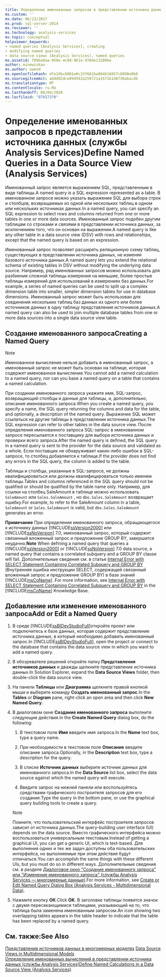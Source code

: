 ```yaml
---
title: Определение именованных запросов в представлении источника данных (Analysis Services) | Документация Майкрософт
ms.custom: ''
ms.date: 06/13/2017
ms.prod: sql-server-2014
ms.reviewer: ''
ms.technology: analysis-services
ms.topic: conceptual
helpviewer_keywords:
- named queries [Analysis Services], creating
- modifying named queries
- data source views [Analysis Services], named queries
ms.assetid: f09ba8aa-950e-4c0d-961e-970de13200be
author: minewiskan
ms.author: owend
ms.openlocfilehash: dfe2dbc6081e0c33f681ba894b16057c8890e0b0
ms.sourcegitcommit: ad4d92dce894592a259721a1571b1d8736abacdb
ms.translationtype: MT
ms.contentlocale: ru-RU
ms.lasthandoff: 08/04/2020
ms.locfileid: "87657370"
---
```

# <a name="define-named-queries-in-a-data-source-view-analysis-services"></a><span data-ttu-id="02c2e-102">Определение именованных запросов в представлении источника данных (службы Analysis Services)</span><span class="sxs-lookup"><span data-stu-id="02c2e-102">Define Named Queries in a Data Source View (Analysis Services)</span></span>
  <span data-ttu-id="02c2e-103">Именованный запрос является выражением SQL, представленным в виде таблицы.</span><span class="sxs-lookup"><span data-stu-id="02c2e-103">A named query is a SQL expression represented as a table.</span></span> <span data-ttu-id="02c2e-104">В именованном запросе можно указать выражение SQL для выбора строк и столбцов, возвращаемых из одной или нескольких таблиц в одном или нескольких источниках данных.</span><span class="sxs-lookup"><span data-stu-id="02c2e-104">In a named query, you can specify an SQL expression to select rows and columns returned from one or more tables in one or more data sources.</span></span> <span data-ttu-id="02c2e-105">Именованный запрос подобен другим таблицам со строками и связями в представлении источника данных, за исключением того, что он основан на выражении.</span><span class="sxs-lookup"><span data-stu-id="02c2e-105">A named query is like any other table in a data source view (DSV) with rows and relationships, except that the named query is based on an expression.</span></span>  
  
 <span data-ttu-id="02c2e-106">Именованный запрос позволяет расширять реляционную схему таблиц, существующих в представлении источника данных, не изменяя базового источника данных.</span><span class="sxs-lookup"><span data-stu-id="02c2e-106">A named query lets you extend the relational schema of existing tables in DSV without modifying the underlying data source.</span></span> <span data-ttu-id="02c2e-107">Например, ряд именованных запросов можно использовать для разбиения сложной таблицы измерения на меньшие, более простые таблицы измерений для использований в измерениях баз данных.</span><span class="sxs-lookup"><span data-stu-id="02c2e-107">For example, a series of named queries can be used to split up a complex dimension table into smaller, simpler dimension tables for use in database dimensions.</span></span> <span data-ttu-id="02c2e-108">Именованный запрос может быть использован для соединения нескольких таблиц баз данных из одного или более источников данных в одну таблицу представления источников данных.</span><span class="sxs-lookup"><span data-stu-id="02c2e-108">A named query can also be used to join multiple database tables from one or more data sources into a single data source view table.</span></span>  
  
## <a name="creating-a-named-query"></a><span data-ttu-id="02c2e-109">Создание именованного запроса</span><span class="sxs-lookup"><span data-stu-id="02c2e-109">Creating a Named Query</span></span>  
  
> [!NOTE]  
>  <span data-ttu-id="02c2e-110">Именованное вычисление нельзя добавить в именованный запрос, а именованный запрос не может быть основан на таблице, которая содержит именованное вычисление.</span><span class="sxs-lookup"><span data-stu-id="02c2e-110">You cannot add a named calculation to a named query, nor can you base a named query on a table that contains a named calculation.</span></span>  
  
 <span data-ttu-id="02c2e-111">При создании именованного запроса укажите имя, SQL-запрос, возвращающий столбцы и данные для таблицы, и, дополнительно, описание именованного запроса.</span><span class="sxs-lookup"><span data-stu-id="02c2e-111">When you create a named query, you specify a name, the SQL query returning the columns and data for the table, and optionally, a description of the named query.</span></span> <span data-ttu-id="02c2e-112">Выражение SQL может ссылаться на другие таблицы в представлении источника данных.</span><span class="sxs-lookup"><span data-stu-id="02c2e-112">The SQL expression can refer to other tables in the data source view.</span></span> <span data-ttu-id="02c2e-113">После определения именованного запроса SQL-запрос в именованном запросе пересылается к поставщику для выбора источника данных и проверки всего запроса.</span><span class="sxs-lookup"><span data-stu-id="02c2e-113">After the named query is defined, the SQL query in a named query is sent to the provider for the data source and validated as a whole.</span></span> <span data-ttu-id="02c2e-114">Если поставщик не обнаруживает каких-либо ошибок в SQL-запросе, то столбец добавляется к таблице.</span><span class="sxs-lookup"><span data-stu-id="02c2e-114">If the provider does not find any errors in the SQL query, the column is added to the table.</span></span>  
  
 <span data-ttu-id="02c2e-115">Таблицы и столбцы, указанные в SQL-запросе, не должны квалифицироваться или должны квалифицироваться только именем таблицы.</span><span class="sxs-lookup"><span data-stu-id="02c2e-115">Tables and columns referenced in the SQL query should not be qualified or should be qualified by the table name only.</span></span> <span data-ttu-id="02c2e-116">Например, для ссылки на столбец SaleAmount в таблице можно использовать `SaleAmount` или `Sales.SaleAmount` , но `dbo.Sales.SaleAmount` возвращает ошибку.</span><span class="sxs-lookup"><span data-stu-id="02c2e-116">For example, to refer to the SaleAmount column in a table, `SaleAmount` or `Sales.SaleAmount` is valid, but `dbo.Sales.SaleAmount` generates an error.</span></span>  
  
 <span data-ttu-id="02c2e-117">**Примечание** При определении именованного запроса, обращающегося к источнику данных [!INCLUDE[ssVersion2000](../../includes/ssversion2000-md.md)] или [!INCLUDE[ssNoVersion](../../includes/ssnoversion-md.md)] 7.0, именованный запрос, который содержит связанный вложенный запрос и предложение GROUP BY, завершится неудачно.</span><span class="sxs-lookup"><span data-stu-id="02c2e-117">**Note** When defining a named query that queries a [!INCLUDE[ssVersion2000](../../includes/ssversion2000-md.md)] or [!INCLUDE[ssNoVersion](../../includes/ssnoversion-md.md)] 7.0 data source, a named query that contains a correlated subquery and a GROUP BY clause will fail.</span></span> <span data-ttu-id="02c2e-118">Дополнительные сведения см. в статье [Internal Error with SELECT Statement Containing Correlated Subquery and GROUP BY](https://support.microsoft.com/kb/274729) (Внутренняя ошибка инструкции SELECT, содержащей связанный вложенный запрос и предложение GROUP BY) в базе знаний [!INCLUDE[msCoName](../../includes/msconame-md.md)] .</span><span class="sxs-lookup"><span data-stu-id="02c2e-118">For more information, see [Internal Error with SELECT Statement Containing Correlated Subquery and GROUP BY](https://support.microsoft.com/kb/274729) in the [!INCLUDE[msCoName](../../includes/msconame-md.md)] Knowledge Base.</span></span>  
  
## <a name="add-or-edit-a-named-query"></a><span data-ttu-id="02c2e-119">Добавление или изменение именованного запроса</span><span class="sxs-lookup"><span data-stu-id="02c2e-119">Add or Edit a Named Query</span></span>  
  
1.  <span data-ttu-id="02c2e-120">В среде [!INCLUDE[ssBIDevStudioFull](../../includes/ssbidevstudiofull-md.md)]откройте проект или подключитесь к базе данных, которая содержит представление источника данных, в который необходимо добавить именованный запрос.</span><span class="sxs-lookup"><span data-stu-id="02c2e-120">In [!INCLUDE[ssBIDevStudioFull](../../includes/ssbidevstudiofull-md.md)], open the project or connect to the database that contains the data source view in which you want to add a named query.</span></span>  
  
2.  <span data-ttu-id="02c2e-121">В обозревателе решений откройте папку **Представления источников данных** и дважды щелкните представление источника данных.</span><span class="sxs-lookup"><span data-stu-id="02c2e-121">In Solution Explorer, expand the **Data Source Views** folder, then double-click the data source view.</span></span>  
  
3.  <span data-ttu-id="02c2e-122">На панели **Таблицы** или **Диаграмма** щелкните правой кнопкой мыши и выберите команду **Создать именованный запрос**.</span><span class="sxs-lookup"><span data-stu-id="02c2e-122">In the **Tables** or **Diagram** pane, right-click an open area and then click **New Named Query**.</span></span>  
  
4.  <span data-ttu-id="02c2e-123">В диалоговом окне **Создание именованного запроса** выполните следующие действия.</span><span class="sxs-lookup"><span data-stu-id="02c2e-123">In the **Create Named Query** dialog box, do the following:</span></span>  
  
    1.  <span data-ttu-id="02c2e-124">В текстовом поле **Имя** введите имя запроса.</span><span class="sxs-lookup"><span data-stu-id="02c2e-124">In the **Name** text box, type a query name.</span></span>  
  
    2.  <span data-ttu-id="02c2e-125">При необходимости в текстовом поле **Описание** введите описание запроса.</span><span class="sxs-lookup"><span data-stu-id="02c2e-125">Optionally, in the **Description** text box, type a description for the query.</span></span>  
  
    3.  <span data-ttu-id="02c2e-126">В списке **Источник данных** выберите источник данных для именованного запроса.</span><span class="sxs-lookup"><span data-stu-id="02c2e-126">In the **Data Source** list box, select the data source against which the named query will execute.</span></span>  
  
    4.  <span data-ttu-id="02c2e-127">Введите запрос на нижней панели или воспользуйтесь средствами графического построителя запросов для его создания.</span><span class="sxs-lookup"><span data-stu-id="02c2e-127">Type the query in the bottom pane, or use the graphical query building tools to create a query.</span></span>  
  
    > [!NOTE]  
    >  <span data-ttu-id="02c2e-128">Помните, что пользовательский интерфейс построителя запросов зависит от источника данных.</span><span class="sxs-lookup"><span data-stu-id="02c2e-128">The query-building user interface (UI) depends on the data source.</span></span> <span data-ttu-id="02c2e-129">Вместо графического интерфейса можно воспользоваться универсальным текстовым.</span><span class="sxs-lookup"><span data-stu-id="02c2e-129">Instead of getting a graphical UI, you can get a generic UI, which is text-based.</span></span> <span data-ttu-id="02c2e-130">Для выполнения одних и тех же задач доступны оба пользовательских интерфейса, но выполняемые при этом действия будут отличаться.</span><span class="sxs-lookup"><span data-stu-id="02c2e-130">You can accomplish the same things with these different UIs, but you must do so in different ways.</span></span> <span data-ttu-id="02c2e-131">Дополнительные сведения см. в разделе [Диалоговое окно "Создание именованного запроса" или "Изменение именованного запроса" (службы Analysis Services — многомерные данные)](../create-or-edit-named-query-dialog-box-analysis-services-multidimensional-data.md).</span><span class="sxs-lookup"><span data-stu-id="02c2e-131">For more information, see [Create or Edit Named Query Dialog Box &#40;Analysis Services - Multidimensional Data&#41;](../create-or-edit-named-query-dialog-box-analysis-services-multidimensional-data.md).</span></span>  
  
5.  <span data-ttu-id="02c2e-132">Нажмите кнопку **ОК**.</span><span class="sxs-lookup"><span data-stu-id="02c2e-132">Click **OK**.</span></span> <span data-ttu-id="02c2e-133">В заголовке таблицы появится значок с двумя пересекающимися таблицами, указывающий на то, что таблица была заменена именованным запросом.</span><span class="sxs-lookup"><span data-stu-id="02c2e-133">An icon showing two overlapping tables appears in the table header to indicate that the table has been replaced by a named query.</span></span>  
  
## <a name="see-also"></a><span data-ttu-id="02c2e-134">См. также:</span><span class="sxs-lookup"><span data-stu-id="02c2e-134">See Also</span></span>  
 <span data-ttu-id="02c2e-135">[Представления источников данных в многомерных моделях](data-source-views-in-multidimensional-models.md) </span><span class="sxs-lookup"><span data-stu-id="02c2e-135">[Data Source Views in Multidimensional Models](data-source-views-in-multidimensional-models.md) </span></span>  
 [<span data-ttu-id="02c2e-136">Определение именованных вычислений в представлении источника данных (службы Analysis Services)</span><span class="sxs-lookup"><span data-stu-id="02c2e-136">Define Named Calculations in a Data Source View &#40;Analysis Services&#41;</span></span>](define-named-calculations-in-a-data-source-view-analysis-services.md)  
  
  
